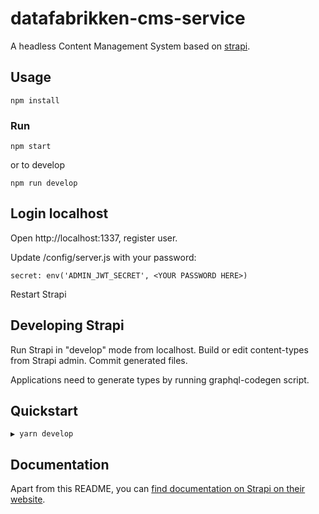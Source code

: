 # datafabrikken-cms-service

A headless Content Management System based on [strapi][strapi].

## Usage

```
npm install
```
### Run
```
npm start
```

or to develop

```
npm run develop
```

## Login localhost

Open http://localhost:1337, register user.

Update /config/server.js with your password:

```
secret: env('ADMIN_JWT_SECRET', <YOUR PASSWORD HERE>)
```

Restart Strapi

## Developing Strapi

Run Strapi in "develop" mode from localhost.
Build or edit content-types from Strapi admin.
Commit generated files.

Applications need to generate types by running graphql-codegen script.

## Quickstart

```shell
▶ yarn develop
```

## Documentation

Apart from this README, you can [find documentation on Strapi on their website][strapi-docs].

[strapi]: https://strapi.io/
[strapi-docs]: https://strapi.io/documentation/developer-docs/latest/getting-started/introduction.html
